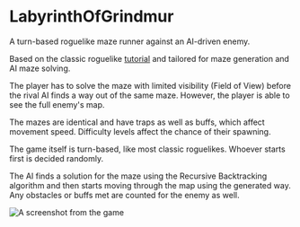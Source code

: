 # LabyrinthOfGrindmur
<p>A turn-based roguelike maze runner against an AI-driven enemy.</p>
<p>Based on the classic roguelike <a href="http://rogueliketutorials.com/tutorials/tcod/v2/">tutorial</a> and tailored for maze generation and AI maze solving.</p>

<p>The player has to solve the maze with limited visibility (Field of View) before the rival AI finds a way out of the same maze. However, the player is able to see the full enemy's map.</p>
<p>The mazes are identical and have traps as well as buffs, which affect movement speed. Difficulty levels affect the chance of their spawning.</p>
<p>The game itself is turn-based, like most classic roguelikes. Whoever starts first is decided randomly.</p>
<p>The AI finds a solution for the maze using the Recursive Backtracking algorithm and then starts moving through the map using the generated way. Any obstacles or buffs met are counted for the enemy as well.</p>
<img src="https://user-images.githubusercontent.com/68565248/141386974-578efaaa-87a4-4288-befd-28f12f1c0382.png" title="A screenshot from the game" alt="A screenshot from the game">
